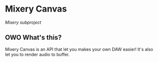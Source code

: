 # Mixery Canvas
_Mixery subproject_

## OWO What's this?
Mixery Canvas is an API that let you makes your own DAW easier! It's also let you to render audio to buffer.